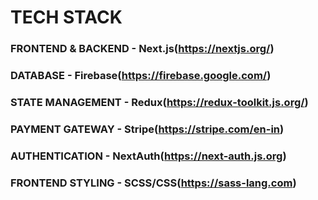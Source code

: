 # TECH STACK

### FRONTEND & BACKEND - Next.js(https://nextjs.org/)

### DATABASE - Firebase(https://firebase.google.com/)

### STATE MANAGEMENT - Redux(https://redux-toolkit.js.org/)

### PAYMENT GATEWAY - Stripe(https://stripe.com/en-in)

### AUTHENTICATION - NextAuth(https://next-auth.js.org)

### FRONTEND STYLING - SCSS/CSS(https://sass-lang.com)
